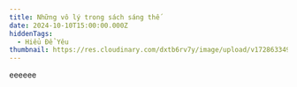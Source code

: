 ```yaml
---
title: Những vô lý trong sách sáng thế
date: 2024-10-10T15:00:00.000Z
hiddenTags:
  - Hiểu Để Yêu
thumbnail: https://res.cloudinary.com/dxtb6rv7y/image/upload/v1728633497/1_bjmyjy.jpg
---
```

eeeeee
